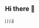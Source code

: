 ## Hi there 👋


j
j
j
jj
<!--
**NaylaFernanda/NaylaFernanda** is a ✨ _special_ ✨ repository because its `README.md` (this file) appears on your GitHub profile.

Here are some ideas to get you started:
Sobre mim: 
- 🔭 I’m currently working on ...
- 🌱 I’m currently learning ...
- 👯 I’m looking to collaborate on ...
- 🤔 I’m looking for help with ...
- 💬 Ask me about ...
- 📫 How to reach me: ...
- 😄 Pronouns: ...
- ⚡ Fun fact: ...
-->
